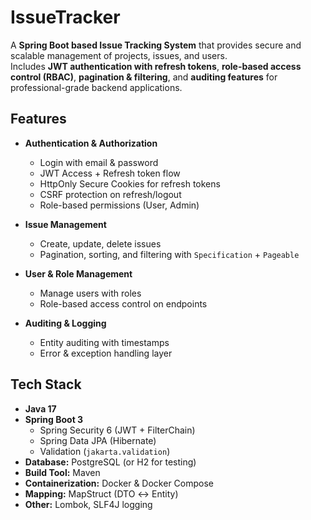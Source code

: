 #  IssueTracker

A **Spring Boot based Issue Tracking System** that provides secure and scalable management of projects, issues, and users.  
Includes **JWT authentication with refresh tokens**, **role-based access control (RBAC)**, **pagination & filtering**, and **auditing features** for professional-grade backend applications.  


##  Features
- **Authentication & Authorization**
  - Login with email & password  
  - JWT Access + Refresh token flow  
  - HttpOnly Secure Cookies for refresh tokens  
  - CSRF protection on refresh/logout  
  - Role-based permissions (User, Admin)  

- **Issue Management**
  - Create, update, delete issues  
  - Pagination, sorting, and filtering with `Specification` + `Pageable`  

- **User & Role Management**
  - Manage users with roles  
  - Role-based access control on endpoints  

- **Auditing & Logging**
  - Entity auditing with timestamps  
  - Error & exception handling layer  

##  Tech Stack
- **Java 17**  
- **Spring Boot 3**  
  - Spring Security 6 (JWT + FilterChain)  
  - Spring Data JPA (Hibernate)  
  - Validation (`jakarta.validation`)  
- **Database:** PostgreSQL (or H2 for testing)  
- **Build Tool:** Maven  
- **Containerization:** Docker & Docker Compose  
- **Mapping:** MapStruct (DTO ↔ Entity)  
- **Other:** Lombok, SLF4J logging  

